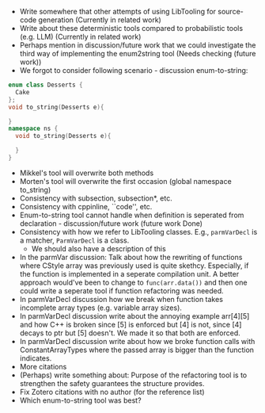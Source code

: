 - Write somewhere that other attempts of using LibTooling for source-code generation (Currently in related work)
- Write about these deterministic tools compared to probabilistic tools (e.g. LLM) (Currently in related work)
- Perhaps mention in discussion/future work that we could investigate the third way of implementing the enum2string tool (Needs checking (future work))
- We forgot to consider following scenario - discussion enum-to-string:

```cpp
enum class Desserts {
  Cake
};
void to_string(Desserts e){

}
namespace ns {
  void to_string(Desserts e){

  }
}
```
  - Mikkel's tool will overwrite both methods
  - Morten's tool will overwrite the first occasion (global namespace to_string)
- Consistency with subsection, subsection*, etc.
- Consistency with cppinline, ``code'', etc.
- Enum-to-string tool cannot handle when definition is seperated from declaration - discussion/future work (future work Done)
- Consistency with how we refer to LibTooling classes. E.g., `parmVarDecl` is a matcher, `ParmVarDecl` is a class.
  - We should also have a description of this
- In the parmVar discussion: Talk about how the rewriting of functions where CStyle array was previously used is quite skethcy. Especially, if the function is implemented in a seperate compilation unit. A better approach would've been to change to `func(arr.data())` and then one could write a seperate tool if function refactoring was needed.
- In parmVarDecl discussion how we break when function takes incomplete array types (e.g. variable array sizes).
- In parmVarDecl discussion write about the annoying example arr[4][5] and how C++ is broken since [5] is enforced but [4] is not, since [4] decays to ptr but [5] doesn't. We made it so that both are enforced.
- In parmVarDecl discussion write about how we broke function calls with ConstantArrayTypes where the passed array is bigger than the function indicates.
- More citations
- (Perhaps) write something about: Purpose of the refactoring tool is to strengthen the safety guarantees the structure provides.
- Fix Zotero citations with no author (for the reference list)
- Which enum-to-string tool was best?